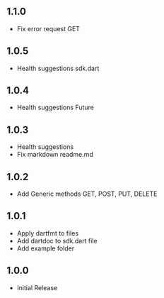 ## 1.1.0

- Fix error request GET

## 1.0.5

- Health suggestions sdk.dart

## 1.0.4

- Health suggestions Future

## 1.0.3

- Health suggestions
- Fix markdown readme.md

## 1.0.2

- Add Generic methods GET, POST, PUT, DELETE

## 1.0.1

- Apply dartfmt to files
- Add dartdoc to sdk.dart file
- Add example folder

## 1.0.0

- Initial Release
